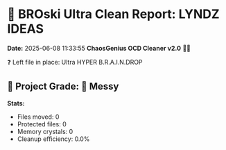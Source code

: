 # 🧹 BROski Ultra Clean Report: LYNDZ IDEAS
**Date:** 2025-06-08 11:33:55
**ChaosGenius OCD Cleaner v2.0** 🧠💜

❓ Left file in place: Ultra HYPER B.R.A.I.N.DROP

## 🧠 Project Grade: 💩 Messy
**Stats:**
- Files moved: 0
- Protected files: 0
- Memory crystals: 0
- Cleanup efficiency: 0.0%